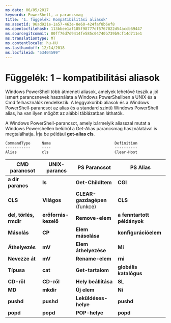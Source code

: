 ```yaml
---
ms.date: 06/05/2017
keywords: PowerShell, a parancsmag
title: '1. függelék: Kompatibilitási aliasok'
ms.assetid: 96ad921e-1a57-463e-8e60-424faf8b6ef8
ms.openlocfilehash: 113bbee1af185f98777df5767022d54accb69447
ms.sourcegitcommit: 00ff76d7d9414fe585c04740b739b9cf14d711e1
ms.translationtype: MT
ms.contentlocale: hu-HU
ms.lasthandoff: 12/14/2018
ms.locfileid: "53404599"
---
```

# <a name="appendix-1---compatibility-aliases"></a>Függelék: 1 – kompatibilitási aliasok

Windows PowerShell több átmeneti aliasok, amelyek lehetővé teszik a jól ismert parancsnevek használata a Windows PowerShellben a UNIX és a Cmd felhasználók rendelkezik. A leggyakoribb aliasok és a Windows PowerShell-parancsot az alias és a standard szintű Windows PowerShell alias, ha van ilyen mögött az alábbi táblázatban láthatók.

A Windows PowerShell-parancsot, amely bármelyik aliasszal mutat a Windows Powershellen belülről a Get-Alias parancsmag használatával is megtalálhatja. Írja be például **get-alias cls**.

```
CommandType     Name                            Definition
-----------     ----                            ----------
Alias           cls                             Clear-Host
```

|CMD parancsot|UNIX-parancs|PS Parancsot|PS Alias|
|---------------|----------------|--------------|------------|
|**a dir parancs**|**ls**|**Get-ChildItem**|**CGI**|
|**CLS**|**Világos**|**CLEAR-gazdagépen** (funkce)|**CLS**|
|**del, törlés, rmdir**|**erőforrás-kezelő**|**Remove-elem**|**a fenntartott példányok**|
|**Másolás**|**CP**|**Elem másolása**|**konfigurációelem**|
|**Áthelyezés**|**mV**|**Elem áthelyezése**|**Mi**|
|**Nevezze át**|**mV**|**Rename-elem**|**rni**|
|**Típusa**|**cat**|**Get-tartalom**|**globális katalógus**|
|**CD-ről**|**CD-ről**|**Hely beállítása**|**SL**|
|**MD**|**mkdir**|**Új elem**|**Ni**|
|**pushd**|**pushd**|**Leküldéses-helye**|**pushd**|
|**popd**|**popd**|**POP-helye**|**popd**|